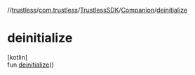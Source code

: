 //[trustless](../../../../index.md)/[com.trustless](../../index.md)/[TrustlessSDK](../index.md)/[Companion](index.md)/[deinitialize](deinitialize.md)

# deinitialize

[kotlin]\
fun [deinitialize](deinitialize.md)()
